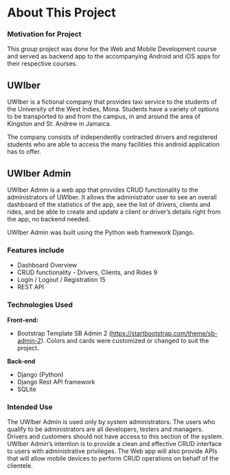 
# About This Project
### Motivation for Project
This group project was done for the Web and Mobile Development course and served as backend app to the accompanying Android and iOS apps for their respective courses.


## UWIber
UWIber is a fictional company that provides taxi service to the students of the University of the West Indies, Mona. Students have a variety of options to be transported to and from the campus, in and around the area of Kingston and St. Andrew in Jamaica.

The company consists of independently contracted drivers and registered students who are able to access the many facilities this android application has to offer. 
## UWIber Admin
UWIber Admin is a web app that provides CRUD functionality to the administrators of UWIber. It allows the administrator user to see an overall dashboard of the statistics of the app, see the list of drivers, clients and rides, and be able to create and update a client or driver’s details right from the app, no backend needed.

UWIber Admin was built using the Python web framework Django. 

### Features include
- Dashboard Overview
- CRUD functionality - Drivers, Clients, and Rides	9
- Login / Logout / Registration	15
- REST API	

### Technologies Used
<b>Front-end: </b>
- Bootstrap Template SB Admin 2 (https://startbootstrap.com/theme/sb-admin-2). Colors and cards were customized or changed to suit the project. 

<b>Back-end </b>
- Django (Python)
- Django Rest API framework
- SQLite

### Intended Use
The UWIber Admin is used only by system administrators. The users who qualify to be administrators are all developers, testers and managers. Drivers and customers should not have access to this section of the system. UWIber Admin’s intention is to provide a clean and effective CRUD interface to users with administrative privileges.
The Web app will also provide APIs that will allow mobile devices to perform CRUD operations on behalf of the clientele.








